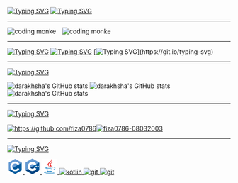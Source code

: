 [![Typing SVG](https://readme-typing-svg.demolab.com?font=Fira+Code&size=30&duration=4500&pause=10&width=700&lines=Hi+%F0%9F%91%8B)](https://git.io/typing-svg)
[![Typing SVG](https://readme-typing-svg.demolab.com?font=Fira+Code&size=30&duration=4500&pause=10&width=700&lines=I+am+Fiza+Ali)](https://git.io/typing-svg)

***
<img src="https://tbcdn.talentbrew.com/company/375/21388/content/gif-icon-1.gif" alt="coding monke" width="380"/> <img align="right" src="http://www.google.com/logos/doodles/2015/googles-new-logo-5078286822539264.3-hp2x.gif" alt="coding monke" width="380"/>
***
[![Typing SVG](https://readme-typing-svg.demolab.com?font=Fira+Code&duration=4500&pause=1000&width=700&lines=%F0%9F%98%84+I+am++undergrad+student+B.Tech(CSE))](https://git.io/typing-svg)
[![Typing SVG](https://readme-typing-svg.demolab.com?font=Fira+Code&duration=4500&pause=1000&width=700&lines=%F0%9F%8C%B1+I%E2%80%99m+currently+doing+online+freelancing+work+)](https://git.io/typing-svg)
[![Typing SVG](https://readme-typing-svg.demolab.com?font=Fira+Code&duration=4500&pause=10&width=700&lines=+%F0%9F%8E%AF+Looking+forward+to+contribute+to+open+source+more.)](https://git.io/typing-svg)

***

[![Typing SVG](https://readme-typing-svg.demolab.com?font=Fira+Code&size=30&duration=4500&pause=10&width=700&lines=Stats%3A+%E2%9C%A8)](https://git.io/typing-svg)

<img src="https://github-readme-stats.vercel.app/api?username=fiza0786&show_icons=true&theme=tokyonight" alt="darakhsha's GitHub stats" width="400"/> <img src="https://github-readme-streak-stats.herokuapp.com?user=fiza0786&theme=radical" alt="darakhsha's GitHub stats" width="400"/>
<img src="https://github-readme-stats.vercel.app/api/top-langs/?username=fiza0786&show_icons=true&theme=tokyonight" alt="darakhsha's GitHub stats" width="300"/>



---

[![Typing SVG](https://readme-typing-svg.demolab.com?font=Fira+Code&size=30&duration=4500&pause=10&width=700&lines=Socials%3A)](https://git.io/typing-svg)

<p align="left">
<a href="https://github.com/fiza0786" target="blank"><img align="center" src="https://raw.githubusercontent.com/rahuldkjain/github-profile-readme-generator/master/src/images/icons/Social/github.svg" alt="https://github.com/fiza0786" height="30" width="40" /></
<a href="https://linkedin.com/in/fiza0786-08032003" target="blank"><img align="center" src="https://raw.githubusercontent.com/rahuldkjain/github-profile-readme-generator/master/src/images/icons/Social/linked-in-alt.svg" alt="fiza0786-08032003" height="30" width="40" /></a>

 
</p>

---

[![Typing SVG](https://readme-typing-svg.demolab.com?font=Fira+Code&size=30&duration=4500&pause=10&width=700&lines=Languages+and+Tools%3A)](https://git.io/typing-svg)
<p align="left"> 
  <a href="https://www.cprogramming.com/" target="_blank"> <img src="https://raw.githubusercontent.com/devicons/devicon/master/icons/c/c-original.svg" alt="c" width="35" height="35"/> </a> 
  <a href="https://www.w3schools.com/cpp/" target="_blank"> <img src="https://raw.githubusercontent.com/devicons/devicon/master/icons/cplusplus/cplusplus-original.svg" alt="cplusplus" width="35" height="35"/> </a> 
  <a href="https://www.java.com" target="_blank"> <img src="https://raw.githubusercontent.com/devicons/devicon/master/icons/java/java-original.svg" alt="java" width="35" height="35"/> </a> 
  <a href="https://kotlinlang.org" target="_blank"> <img src="https://www.vectorlogo.zone/logos/kotlinlang/kotlinlang-icon.svg" alt="kotlin" width="33" height="33"/> </a>
  <a href="https://git-scm.com/" target="_blank"> <img src="https://www.vectorlogo.zone/logos/git-scm/git-scm-icon.svg" alt="git" width="35" height="35"/> </a>
 <a href="https://docs.python.org/3/" target="_blank"> <img src="https://i.pinimg.com/originals/ca/00/60/ca0060f3414e6e20b75983acddafad53.gif" alt="git" width="35" height="35"/> </a> 
</p>
